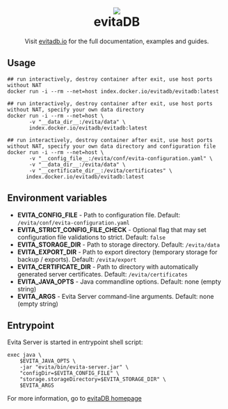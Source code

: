 <h1 align="center" style="border-bottom: none">
    <a href="https://evitadb.io" target="_blank"><img src="https://raw.githubusercontent.com/FgForrest/evitaDB/dev/documentation/assets/img/evita.png"/></a><br>evitaDB
</h1>

<p align="center">Visit <a href="https://evitadb.io" target="_blank">evitadb.io</a> for the full documentation,
examples and guides.</p>

## Usage

```shell
## run interactively, destroy container after exit, use host ports without NAT
docker run -i --rm --net=host index.docker.io/evitadb/evitadb:latest

## run interactively, destroy container after exit, use host ports without NAT, specify your own data directory
docker run -i --rm --net=host \
       -v "__data_dir__:/evita/data" \
       index.docker.io/evitadb/evitadb:latest

## run interactively, destroy container after exit, use host ports without NAT, specify your own data directory and configuration file
docker run -i --rm --net=host \
       -v "__config_file__:/evita/conf/evita-configuration.yaml" \
       -v "__data_dir__:/evita/data" \
       -v "__certificate_dir__:/evita/certificates" \
      index.docker.io/evitadb/evitadb:latest
```

## Environment variables
- **EVITA_CONFIG_FILE** - Path to configuration file. Default: `/evita/conf/evita-configuration.yaml`
- **EVITA_STRICT_CONFIG_FILE_CHECK** - Optional flag that may set configuration file validations to strict. Default: `false`
- **EVITA_STORAGE_DIR** - Path to storage directory. Default: `/evita/data`
- **EVITA_EXPORT_DIR** - Path to export directory (temporary storage for backup / exports). Default: `/evita/export`
- **EVITA_CERTIFICATE_DIR** - Path to directory with automatically generated server certificates. Default: `/evita/certificates`
- **EVITA_JAVA_OPTS** - Java commandline options. Default: none (empty string)
- **EVITA_ARGS** - Evita Server command-line arguments. Default: none (empty string) 

## Entrypoint
Evita Server is started in entrypoint shell script:
```shell
exec java \
    $EVITA_JAVA_OPTS \
    -jar "evita/bin/evita-server.jar" \
    "configDir=$EVITA_CONFIG_FILE" \
    "storage.storageDirectory=$EVITA_STORAGE_DIR" \
    $EVITA_ARGS
```

For more information, go to [evitaDB homepage](https://evitadb.io)
